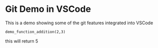 # Git Demo in VSCode

This is a demo showing some of the git features integrated into VSCode

```[python]
demo_function_addition(2,3)
```

this will return 5
